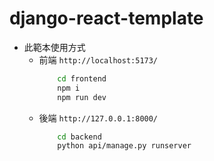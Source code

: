 # django-react-template

* 此範本使用方式
  * 前端 `http://localhost:5173/`
    ```bash
        cd frontend
        npm i
        npm run dev
    ```
  * 後端 `http://127.0.0.1:8000/`
    ```bash
        cd backend
        python api/manage.py runserver
    ```